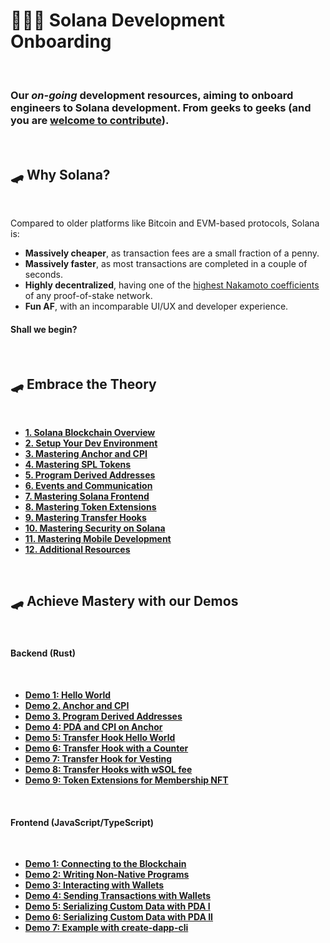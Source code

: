 # 👩🏽‍💻 Solana Development Onboarding

<br>

### Our *on-going* development resources, aiming to onboard engineers to Solana development. From geeks to geeks (and you are [welcome to contribute](./CONTRIBUTING.md)).

<br>

## 🛹 Why Solana?

<br>

Compared to older platforms like Bitcoin and EVM-based protocols, Solana is:

- **Massively cheaper**, as transaction fees are a small fraction of a penny.
- **Massively faster**, as most transactions are completed in a couple of seconds.
- **Highly decentralized**, having one of the [highest Nakamoto coefficients](https://nakaflow.io/) of any proof-of-stake network.
- **Fun AF**, with an incomparable UI/UX and developer experience.


#### Shall we begin?

<br>

## 🛹 Embrace the Theory

<br>

* **[1. Solana Blockchain Overview](chapters/01_intro.md)**
* **[2. Setup Your Dev Environment](chapters/02_dev_env.md)**
* **[3. Mastering Anchor and CPI](chapters/03_anchor.md)**
* **[4. Mastering SPL Tokens](chapters/04_spl_tokens.md)**
* **[5. Program Derived Addresses](chapters/05_pda.md)**
* **[6. Events and Communication](chapters/06_events.md)**
* **[7. Mastering Solana Frontend](chapters/07_frontend.md)**
* **[8. Mastering Token Extensions](chapters/08_token_extensions.md)**
* **[9. Mastering Transfer Hooks](chapters/09_transfer_hooks.md)**
* **[10. Mastering Security on Solana](chapters/10_security.md)**
* **[11. Mastering Mobile Development](chapters/11_mobile.md)**
* **[12. Additional Resources](chapters/12_additional_resources.md)**



<br>


## 🛹 Achieve Mastery with our Demos

<br>

#### Backend (Rust)

<br>

* **[Demo 1: Hello World](demos/backend/01_hello_world)**
* **[Demo 2. Anchor and CPI](demos/backend/02_anchor_cpi)**
* **[Demo 3. Program Derived Addresses](demos/backend/03_anchor_pda)**
* **[Demo 4: PDA and CPI on Anchor](demos/backend/04_pda_and_cpi)**
* **[Demo 5: Transfer Hook Hello World](demos/backend/05_transfer_hooks_extension)**
* **[Demo 6: Transfer Hook with a Counter](demos/backend/06_transfer_hooks_counter)**
* **[Demo 7: Transfer Hook for Vesting](demos/backend/07_transfer_hooks_vesting)**
* **[Demo 8: Transfer Hooks with wSOL fee](demos/backend/08_transfer_hooks_with_wSOL)**
* **[Demo 9: Token Extensions for Membership NFT](demos/backend/09_token_extensions)**

<br>

#### Frontend (JavaScript/TypeScript)

<br>

* **[Demo 1: Connecting to the Blockchain](demos/frontend/01_connecting_to_the_blockchain)**
* **[Demo 2: Writing Non-Native Programs](demos/frontend/02_non_native_programs)**
* **[Demo 3: Interacting with Wallets](demos/frontend/03_wallets_ping)**
* **[Demo 4: Sending Transactions with Wallets](demos/frontend/04_wallets_tx)**
* **[Demo 5: Serializing Custom Data with PDA I](demos/frontend/05_serialize_custom_data)**
* **[Demo 6: Serializing Custom Data with PDA II](demos/frontend/06_serialize_custom_data_II)**
* **[Demo 7: Example with create-dapp-cli](demos/frontend/07_create_dapp_cli)**

